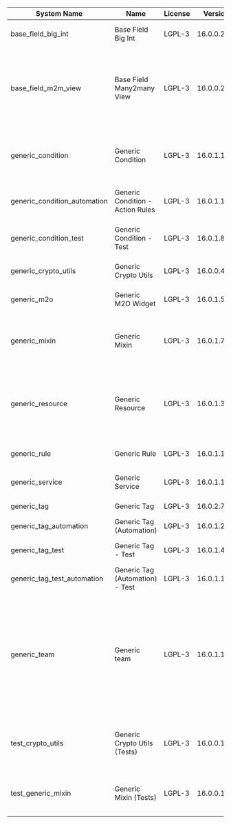 | System Name | Name | License | Version | Summary | Price |
|---|---|---|---|---|---|
| base_field_big_int | Base Field Big Int | LGPL-3 | 16.0.0.2.0 | BigInt field implementation for Odoo |  |
| base_field_m2m_view | Base Field Many2many View | LGPL-3 | 16.0.0.2.0 | Adds Many2manyView field implementation for Odoo. Useful in cases when m2m relation computed via Postgresql View |  |
| generic_condition | Generic Condition | LGPL-3 | 16.0.1.16.0 | Create generic conditions on which you         can program some logic in Odoo objects |  |
| generic_condition_automation | Generic Condition - Action Rules | LGPL-3 | 16.0.1.1.1 | Generic Conditions (Integration with Action Rules) |  |
| generic_condition_test | Generic Condition - Test | LGPL-3 | 16.0.1.8.0 | Generic Conditions - Tests (do not install manualy) |  |
| generic_crypto_utils | Generic Crypto Utils | LGPL-3 | 16.0.0.4.0 | Technical utils to add encryption to other addons |  |
| generic_m2o | Generic M2O Widget | LGPL-3 | 16.0.1.5.1 | Generic Many2one widget |  |
| generic_mixin | Generic Mixin | LGPL-3 | 16.0.1.72.1 | Technical module with generic mixins, that may help to build other modules |  |
| generic_resource | Generic Resource | LGPL-3 | 16.0.1.38.0 | Provides the ability to create and categorize         various resources that can be used in other Odoo modules. |  |
| generic_rule | Generic Rule | LGPL-3 | 16.0.1.1.1 | Adds new top-level menu 'rules' |  |
| generic_service | Generic Service | LGPL-3 | 16.0.1.19.0 | Create and manage service catalog |  |
| generic_tag | Generic Tag | LGPL-3 | 16.0.2.7.0 | Generic tag management. |  |
| generic_tag_automation | Generic Tag (Automation) | LGPL-3 | 16.0.1.2.0 |  |  |
| generic_tag_test | Generic Tag - Test | LGPL-3 | 16.0.1.4.0 | Generic Tag - Tests (do not install manualy) |  |
| generic_tag_test_automation | Generic Tag (Automation) - Test | LGPL-3 | 16.0.1.1.0 |  |  |
| generic_team | Generic team | LGPL-3 | 16.0.1.14.0 | With this module you can create teams and add         users to them, which allows you to perform group         actions (such as assigning a responsible team         instead of one person) while working with Odoo applications. |  |
| test_crypto_utils | Generic Crypto Utils (Tests) | LGPL-3 | 16.0.0.10.0 | Technical module that have to be used to test Generic Crypto Utils module |  |
| test_generic_mixin | Generic Mixin (Tests) | LGPL-3 | 16.0.0.18.0 | Technical module that have to be used to test Generic Mixin module |  |
